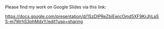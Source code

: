 Please find my work on Google Slides via this link:

https://docs.google.com/presentation/d/1SzDlPReZbiEwicOmd5XF9KrJhLaSS-m7WrhS3ohMdxY/edit?usp=sharing
